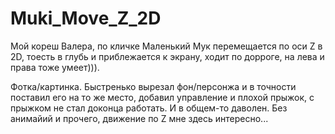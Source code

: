 # Muki_Move_Z_2D

Мой кореш Валера, по кличке Маленький Мук перемещается по оси Z в 2D, тоесть в глубь и приблежается к экрану, ходит по дорроге, на лева и права тоже умеет))).

Фотка/картинка. Быстренько вырезал фон/персонжа и в точности поставил его на то же место, добавил управление и плохой прыжок, с прыжком не стал доконца работать. И в  общем-то даволен. Без анимайий и прочего, движение по Z мне здесь интересно...
